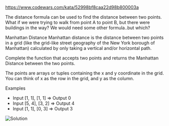 https://www.codewars.com/kata/52998bf8caa22d98b800003a

The distance formula can be used to find the distance between two points. What if we were trying to walk from point A to point B, but there were buildings in the way? We would need some other formula..but which?

Manhattan Distance
Manhattan distance is the distance between two points in a grid (like the grid-like street geography of the New York borough of Manhattan) calculated by only taking a vertical and/or horizontal path.

Complete the function that accepts two points and returns the Manhattan Distance between the two points.

The points are arrays or tuples containing the x and y coordinate in the grid. You can think of x as the row in the grid, and y as the column.

Examples
* Input [1, 1], [1, 1] => Output 0
* Input [5, 4], [3, 2] => Output 4
* Input [1, 1], [0, 3] => Output 3

![Solution](https://i.imgur.com/ci8yESD.png)